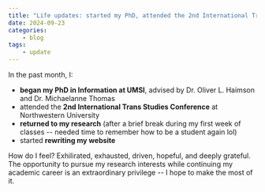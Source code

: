 ```yaml
---
title: "Life updates: started my PhD, attended the 2nd International Trans Studies Conference, began rewriting my website"
date: 2024-09-23
categories:
    - blog
tags:
    - update
---
```

In the past month, I:

- **began my PhD in Information at UMSI**, advised by Dr. Oliver L. Haimson and Dr. Michaelanne Thomas
- attended the **2nd International Trans Studies Conference** at Northwestern University
- **returned to my research** (after a brief break during my first week of classes -- needed time to remember how to be a student again lol)
- started **rewriting my website**

How do I feel? Exhilirated, exhausted, driven, hopeful, and deeply grateful. The opportunity to pursue my research interests while continuing my academic career is an extraordinary privilege -- I hope to make the most of it.
